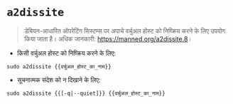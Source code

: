 # `a2dissite`

> डेबियन-आधारित ऑपरेटिंग सिस्टम्स पर अपाचे वर्चुअल होस्ट को निष्क्रिय करने के लिए उपयोग किया जाता है। 
> अधिक जानकारी: <https://manned.org/a2dissite.8>।

- किसी वर्चुअल होस्ट को निष्क्रिय करने के लिए:

```
sudo a2dissite {{वर्चुअल_होस्ट_का_नाम}}
```

- सूचनात्मक संदेश को न दिखाने के लिए:

```
sudo a2dissite {{[-q|--quiet]}} {{वर्चुअल_होस्ट_का_नाम}}
```
